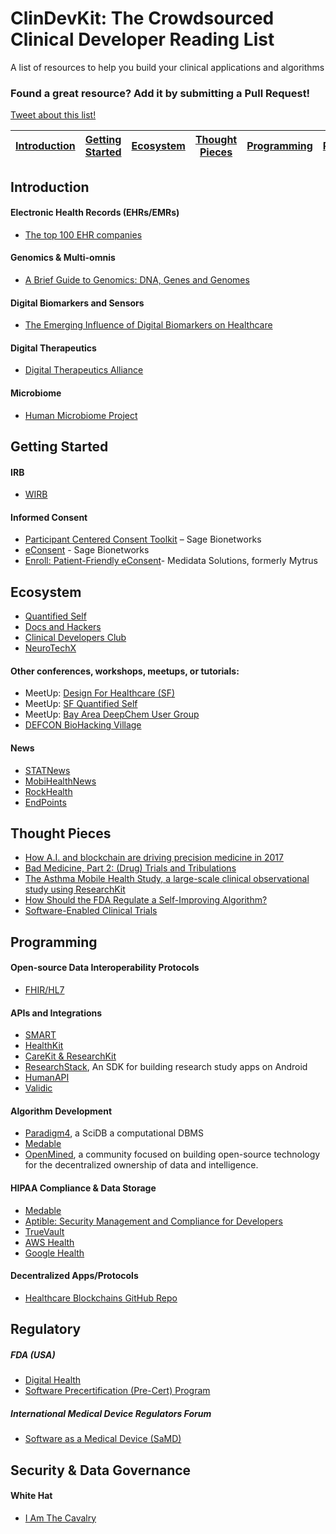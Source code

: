 # ClinDevKit: The Crowdsourced Clinical Developer Reading List
A list of resources to help you build your clinical applications and algorithms

### Found a great resource? Add it by submitting a Pull Request!

<a href="http://twitter.com/home?status=Check%20out%20this%20sweet%20Clinical%20Developer%20Kit:%20https://github.com/ElektraLabs/clinical-developer-kit">Tweet about this list!</a>

| [Introduction](#introduction) | [Getting Started](#getting-started) | [Ecosystem](#ecosystem) | [Thought Pieces](#thought-pieces) | [Programming](#programming)| [Regulatory](#regulatory) | [Security](#security) 
| ------------- | ------------- | ------------- | ------------- | ------------- | ------------- | ------------- |

## Introduction

#### Electronic Health Records (EHRs/EMRs)
- [The top 100 EHR companies](http://medicaleconomics.modernmedicine.com/medical-economics/content/tags/top100ehrs/top-100-ehr-companies-part-1-4)

#### Genomics & Multi-omnis
- [A Brief Guide to Genomics: DNA, Genes and Genomes](https://www.genome.gov/18016863/a-brief-guide-to-genomics/)

#### Digital Biomarkers and Sensors
- [The Emerging Influence of Digital Biomarkers on Healthcare](https://rockhealth.com/reports/the-emerging-influence-of-digital-biomarkers-on-healthcare/)

#### Digital Therapeutics
- [Digital Therapeutics Alliance](https://www.dtxalliance.org/)

#### Microbiome
- [Human Microbiome Project](https://commonfund.nih.gov/hmp)

## Getting Started

#### IRB
- [WIRB](https://www.wirb.com/Pages/default.aspx)

#### Informed Consent
- [Participant Centered Consent Toolkit](sagebase.org/governance/participant-centered-consent-toolkit/) – Sage Bionetworks
- [eConsent](sagebase.org/governance/econsent/) - Sage Bionetworks
- [Enroll: Patient-Friendly eConsent](https://www.mdsol.com/en/products/medidata-enroll)- Medidata Solutions, formerly Mytrus

## Ecosystem
- [Quantified Self](http://quantifiedself.com/)
- [Docs and Hackers](https://www.facebook.com/groups/1905224313135407/)
- [Clinical Developers Club](https://www.facebook.com/groups/257859457974818/)
- [NeuroTechX](neurotechx.org)

#### Other conferences, workshops, meetups, or tutorials:
- MeetUp: [Design For Healthcare (SF)](https://www.meetup.com/design-for-healthcare-sf/)
- MeetUp: [SF Quantified Self](https://www.meetup.com/San-Francisco-Quantified-Self/)
- MeetUp: [Bay Area DeepChem User Group](https://www.meetup.com/Bay-Area-DeepChem-User-Group/)
- [DEFCON BioHacking Village](defconbiohackingvillage.org)


#### News
- [STATNews](https://www.statnews.com/)
- [MobiHealthNews](http://www.mobihealthnews.com/)
- [RockHealth](https://rockhealth.com/reports/the-emerging-influence-of-digital-biomarkers-on-healthcare/)
- [EndPoints](https://endpts.com/)

## Thought Pieces
- [How A.I. and blockchain are driving precision medicine in 2017](http://www.cio.com/article/3157477/healthcare/how-ai-and-blockchain-are-driving-precision-medicine-in-2017.html)
- [Bad Medicine, Part 2: (Drug) Trials and Tribulations](http://freakonomics.com/podcast/bad-medicine-part-2-drug-trials-and-tribulations/)
- [The Asthma Mobile Health Study, a large-scale clinical observational study using ResearchKit](http://www.nature.com/nbt/journal/vaop/ncurrent/full/nbt.3826.html)
- [How Should the FDA Regulate a Self-Improving Algorithm?](https://www.theatlantic.com/technology/archive/2017/10/algorithms-future-of-health-care/543825/)
- [Software-Enabled Clinical Trials](https://blog.andreacoravos.com/software-enabled-clinical-trials-8da53f4cd271)

## Programming

#### Open-source Data Interoperability Protocols
- [FHIR/HL7](https://www.hl7.org/fhir/)

#### APIs and Integrations
- [SMART](https://smarthealthit.org/)
- [HealthKit](https://developer.apple.com/healthkit/)
- [CareKit & ResearchKit](https://www.apple.com/researchkit/)
- [ResearchStack](http://researchstack.org/), An SDK for building research study apps on Android
- [HumanAPI](https://www.humanapi.co/)
- [Validic](http://validic.com/)

#### Algorithm Development
- [Paradigm4](http://www.paradigm4.com/), a SciDB a computational DBMS
- [Medable](https://www.medable.com/)
- [OpenMined](https://openmined.org/), a community focused on building open-source technology for the decentralized ownership of data and intelligence.

#### HIPAA Compliance & Data Storage
- [Medable](https://www.medable.com/)
- [Aptible: Security Management and Compliance for Developers](https://www.aptible.com/)
- [TrueVault](https://www.truevault.com/)
- [AWS Health](https://aws.amazon.com/health/)
- [Google Health](https://www.google.com/intl/en_us/health/about/)

#### Decentralized Apps/Protocols
- [Healthcare Blockchains GitHub Repo](https://github.com/acoravos/healthcare-blockchains)

## Regulatory

##### FDA (USA)
- [Digital Health](https://www.fda.gov/medicaldevices/digitalhealth/)
- [Software Precertification (Pre-Cert) Program](https://www.fda.gov/MedicalDevices/DigitalHealth/DigitalHealthPreCertProgram/Default.htm)

##### International Medical Device Regulators Forum
- [Software as a Medical Device (SaMD)](http://www.imdrf.org/docs/imdrf/final/technical/imdrf-tech-170921-samd-n41-clinical-evaluation_1.pdf)

## Security & Data Governance

#### White Hat
- [I Am The Cavalry](https://www.iamthecavalry.org/)

